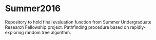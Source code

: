 # Summer2016

Repository to hold final evaluation function from Summer Undergraduate Research Fellowship project.
Pathfinding procedure based on rapidly-exploring random tree algorithm.
